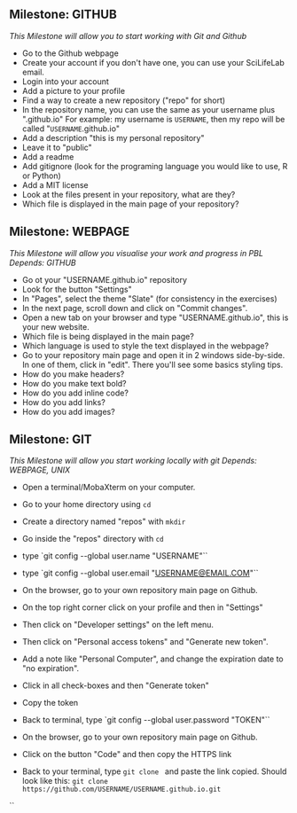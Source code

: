 ## Milestone: GITHUB

_This Milestone will allow you to start working with Git and Github_

- Go to the Github webpage
- Create your account if you don't have one, you can use your SciLifeLab email.
- Login into your account
- Add a picture to your profile
- Find a way to create a new repository ("repo" for short)
- In the repository name, you can use the same as your username plus ".github.io"
    For example: my username is `USERNAME`, then my repo will be called "`USERNAME`.github.io"
- Add a description "this is my personal repository"
- Leave it to "public"
- Add a readme
- Add gitignore (look for the programing language you would like to use, R or Python)
- Add a MIT license
- Look at the files present in your repository, what are they?
- Which file is displayed in the main page of your repository?



## Milestone: WEBPAGE

_This Milestone will allow you visualise your work and progress in PBL_
_Depends: GITHUB_

- Go ot your "USERNAME.github.io" repository
- Look for the button "Settings"
- In "Pages", select the theme "Slate" (for consistency in the exercises)
- In the next page, scroll down and click on "Commit changes".
- Open a new tab on your browser and type "USERNAME.github.io", this is your new website.
- Which file is being displayed in the main page?
- Which language is used to style the text displayed in the webpage?
- Go to your repository main page and open it in 2 windows side-by-side. In one of them, click in "edit". There you'll see some basics styling tips.
- How do you make headers?
- How do you make text bold?
- How do you add inline code?
- How do you add links?
- How do you add images?



## Milestone: GIT

_This Milestone will allow you start working locally with git_
_Depends: WEBPAGE, UNIX_


- Open a terminal/MobaXterm on your computer.
- Go to your home directory using `cd`
- Create a directory named "repos" with `mkdir`
- Go inside the "repos" directory with `cd`
- type `git config --global user.name "USERNAME"``
- type `git config --global user.email "USERNAME@EMAIL.COM"``

- On the browser, go to your own repository main page on Github.
- On the top right corner click on your profile and then in "Settings"
- Then click on "Developer settings" on the left menu.
- Then click on "Personal access tokens" and "Generate new token".
- Add a note like "Personal Computer", and change the expiration date to "no expiration".
- Click in all check-boxes and then "Generate token"
- Copy the token
- Back to terminal, type `git config --global user.password "TOKEN"``

- On the browser, go to your own repository main page on Github.
- Click on the button "Code" and then copy the HTTPS link
- Back to your terminal, type `git clone ` and paste the link copied. Should look like this:
    `git clone https://github.com/USERNAME/USERNAME.github.io.git`

















``
